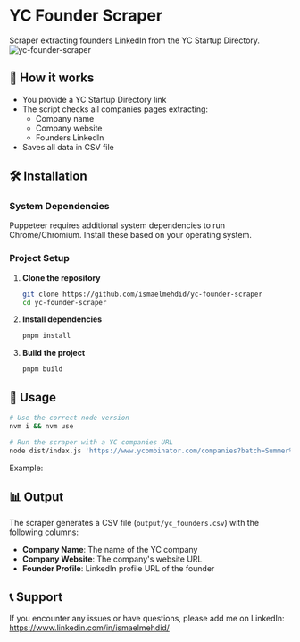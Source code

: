 # YC Founder Scraper

Scraper extracting founders LinkedIn from the YC Startup Directory.
![yc-founder-scraper](https://github.com/user-attachments/assets/7b39690e-d261-4f90-b571-cc81d118ee4f)

## 🤔 How it works

- You provide a YC Startup Directory link
- The script checks all companies pages extracting:
  - Company name
  - Company website
  - Founders LinkedIn
- Saves all data in CSV file

## 🛠️ Installation

### System Dependencies

Puppeteer requires additional system dependencies to run Chrome/Chromium. Install these based on your operating system.

### Project Setup

1. **Clone the repository**

   ```bash
   git clone https://github.com/ismaelmehdid/yc-founder-scraper
   cd yc-founder-scraper
   ```

2. **Install dependencies**

   ```bash
   pnpm install
   ```

3. **Build the project**
   ```bash
   pnpm build
   ```

## 🎯 Usage

```bash
# Use the correct node version
nvm i && nvm use
```

```bash
# Run the scraper with a YC companies URL
node dist/index.js 'https://www.ycombinator.com/companies?batch=Summer%202025&isHiring=true'
```

Example:

## 📊 Output

The scraper generates a CSV file (`output/yc_founders.csv`) with the following columns:

- **Company Name**: The name of the YC company
- **Company Website**: The company's website URL
- **Founder Profile**: LinkedIn profile URL of the founder

## 📞 Support

If you encounter any issues or have questions, please add me on LinkedIn: https://www.linkedin.com/in/ismaelmehdid/
